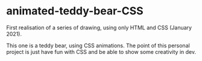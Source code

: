 # animated-teddy-bear-CSS

First realisation of a series of drawing, using only HTML and CSS (January 2021).

This one is a teddy bear, using CSS animations.
The point of this personal project is just have fun with CSS and be able to show some creativity in dev.
